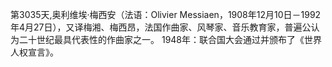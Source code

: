 第3035天,奥利维埃·梅西安（法语：Olivier Messiaen，1908年12月10日－1992年4月27日），又译梅湘、梅西昂，法国作曲家、风琴家、音乐教育家，普遍公认为二十世纪最具代表性的作曲家之一。
1948年：联合国大会通过并颁布了《世界人权宣言》。